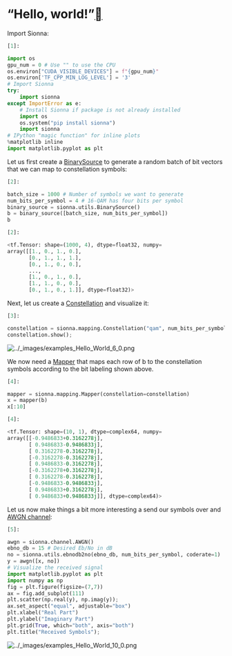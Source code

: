 # “Hello, world!”<a class="headerlink" href="https://nvlabs.github.io/sionna/examples/Hello_World.html#“Hello,-world!”" title="Permalink to this headline"></a>
    
Import Sionna:

```python
[1]:
```

```python
import os
gpu_num = 0 # Use "" to use the CPU
os.environ["CUDA_VISIBLE_DEVICES"] = f"{gpu_num}"
os.environ['TF_CPP_MIN_LOG_LEVEL'] = '3'
# Import Sionna
try:
    import sionna
except ImportError as e:
    # Install Sionna if package is not already installed
    import os
    os.system("pip install sionna")
    import sionna
# IPython "magic function" for inline plots
%matplotlib inline
import matplotlib.pyplot as plt
```

    
Let us first create a <a class="reference external" href="https://nvlabs.github.io/sionna/api/utils.html?highlight=binarysource#binarysource">BinarySource</a> to generate a random batch of bit vectors that we can map to constellation symbols:

```python
[2]:
```

```python
batch_size = 1000 # Number of symbols we want to generate
num_bits_per_symbol = 4 # 16-QAM has four bits per symbol
binary_source = sionna.utils.BinarySource()
b = binary_source([batch_size, num_bits_per_symbol])
b
```
```python
[2]:
```
```python
<tf.Tensor: shape=(1000, 4), dtype=float32, numpy=
array([[1., 0., 1., 0.],
       [0., 1., 1., 1.],
       [0., 1., 0., 0.],
       ...,
       [1., 0., 1., 0.],
       [1., 1., 0., 0.],
       [0., 1., 0., 1.]], dtype=float32)>
```

    
Next, let us create a <a class="reference external" href="https://nvlabs.github.io/sionna/api/mapping.html#sionna.mapping.Constellation">Constellation</a> and visualize it:

```python
[3]:
```

```python
constellation = sionna.mapping.Constellation("qam", num_bits_per_symbol)
constellation.show();
```

<img alt="../_images/examples_Hello_World_6_0.png" src="https://nvlabs.github.io/sionna/_images/examples_Hello_World_6_0.png" />

    
We now need a <a class="reference external" href="https://nvlabs.github.io/sionna/api/mapping.html#mapper">Mapper</a> that maps each row of b to the constellation symbols according to the bit labeling shown above.

```python
[4]:
```

```python
mapper = sionna.mapping.Mapper(constellation=constellation)
x = mapper(b)
x[:10]
```
```python
[4]:
```
```python
<tf.Tensor: shape=(10, 1), dtype=complex64, numpy=
array([[-0.9486833+0.3162278j],
       [ 0.9486833-0.9486833j],
       [ 0.3162278-0.3162278j],
       [-0.3162278-0.3162278j],
       [ 0.9486833-0.3162278j],
       [-0.3162278+0.3162278j],
       [ 0.3162278-0.3162278j],
       [-0.9486833-0.9486833j],
       [ 0.9486833+0.3162278j],
       [ 0.9486833+0.9486833j]], dtype=complex64)>
```

    
Let us now make things a bit more interesting a send our symbols over and <a class="reference external" href="https://nvlabs.github.io/sionna/api/channel.html#sionna.channel.AWGN">AWGN channel</a>:

```python
[5]:
```

```python
awgn = sionna.channel.AWGN()
ebno_db = 15 # Desired Eb/No in dB
no = sionna.utils.ebnodb2no(ebno_db, num_bits_per_symbol, coderate=1)
y = awgn([x, no])
# Visualize the received signal
import matplotlib.pyplot as plt
import numpy as np
fig = plt.figure(figsize=(7,7))
ax = fig.add_subplot(111)
plt.scatter(np.real(y), np.imag(y));
ax.set_aspect("equal", adjustable="box")
plt.xlabel("Real Part")
plt.ylabel("Imaginary Part")
plt.grid(True, which="both", axis="both")
plt.title("Received Symbols");
```

<img alt="../_images/examples_Hello_World_10_0.png" src="https://nvlabs.github.io/sionna/_images/examples_Hello_World_10_0.png" />

<script type="application/vnd.jupyter.widget-state+json">
{"state": {}, "version_major": 2, "version_minor": 0}
</script>